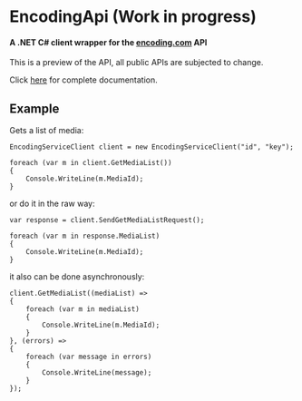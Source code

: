 # EncodingApi (Work in progress)
#### A .NET C# client wrapper for the [encoding.com](http://www.encoding.com/) API

This is a preview of the API, all public APIs are subjected to change.

Click [here](http://www.encoding.com/api/category/category/complete_api_documentation) for complete documentation.


## Example

Gets a list of media:

    EncodingServiceClient client = new EncodingServiceClient("id", "key");

    foreach (var m in client.GetMediaList())
    {
        Console.WriteLine(m.MediaId);
    }
    
or do it in the raw way:

    var response = client.SendGetMediaListRequest();
    
    foreach (var m in response.MediaList)
    {
        Console.WriteLine(m.MediaId);
    }

it also can be done asynchronously:

    client.GetMediaList((mediaList) =>
    {
        foreach (var m in mediaList)
        {
            Console.WriteLine(m.MediaId);
        }
    }, (errors) =>
    {
        foreach (var message in errors)
        {
            Console.WriteLine(message);
        }
    });

    